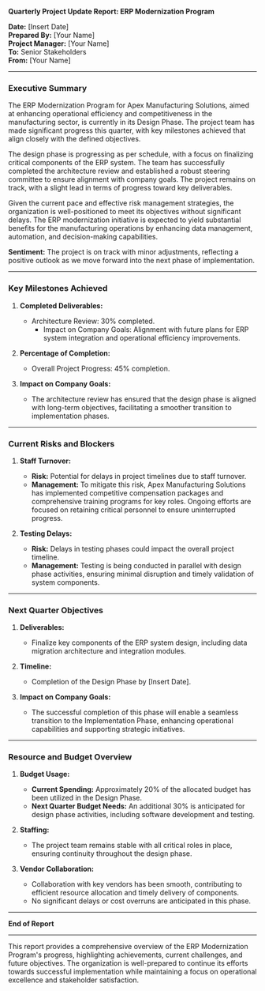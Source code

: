 

**Quarterly Project Update Report: ERP Modernization Program**

**Date:** [Insert Date]  
**Prepared By:** [Your Name]  
**Project Manager:** [Your Name]  
**To:** Senior Stakeholders  
**From:** [Your Name]

---

### **Executive Summary**

The ERP Modernization Program for Apex Manufacturing Solutions, aimed at enhancing operational efficiency and competitiveness in the manufacturing sector, is currently in its Design Phase. The project team has made significant progress this quarter, with key milestones achieved that align closely with the defined objectives.

The design phase is progressing as per schedule, with a focus on finalizing critical components of the ERP system. The team has successfully completed the architecture review and established a robust steering committee to ensure alignment with company goals. The project remains on track, with a slight lead in terms of progress toward key deliverables.

Given the current pace and effective risk management strategies, the organization is well-positioned to meet its objectives without significant delays. The ERP modernization initiative is expected to yield substantial benefits for the manufacturing operations by enhancing data management, automation, and decision-making capabilities.

**Sentiment:** The project is on track with minor adjustments, reflecting a positive outlook as we move forward into the next phase of implementation.

---

### **Key Milestones Achieved**

1. **Completed Deliverables:**
   - Architecture Review: 30% completed.
     - Impact on Company Goals: Alignment with future plans for ERP system integration and operational efficiency improvements.
   
2. **Percentage of Completion:**
   - Overall Project Progress: 45% completion.

3. **Impact on Company Goals:**
   - The architecture review has ensured that the design phase is aligned with long-term objectives, facilitating a smoother transition to implementation phases.

---

### **Current Risks and Blockers**

1. **Staff Turnover:**
   - **Risk:** Potential for delays in project timelines due to staff turnover.
   - **Management:** To mitigate this risk, Apex Manufacturing Solutions has implemented competitive compensation packages and comprehensive training programs for key roles. Ongoing efforts are focused on retaining critical personnel to ensure uninterrupted progress.

2. **Testing Delays:**
   - **Risk:** Delays in testing phases could impact the overall project timeline.
   - **Management:** Testing is being conducted in parallel with design phase activities, ensuring minimal disruption and timely validation of system components.

---

### **Next Quarter Objectives**

1. **Deliverables:**
   - Finalize key components of the ERP system design, including data migration architecture and integration modules.
   
2. **Timeline:**
   - Completion of the Design Phase by [Insert Date].

3. **Impact on Company Goals:**
   - The successful completion of this phase will enable a seamless transition to the Implementation Phase, enhancing operational capabilities and supporting strategic initiatives.

---

### **Resource and Budget Overview**

1. **Budget Usage:**
   - **Current Spending:** Approximately 20% of the allocated budget has been utilized in the Design Phase.
   - **Next Quarter Budget Needs:** An additional 30% is anticipated for design phase activities, including software development and testing.

2. **Staffing:**
   - The project team remains stable with all critical roles in place, ensuring continuity throughout the design phase.

3. **Vendor Collaboration:**
   - Collaboration with key vendors has been smooth, contributing to efficient resource allocation and timely delivery of components.
   - No significant delays or cost overruns are anticipated in this phase.

---

**End of Report**

--- 

This report provides a comprehensive overview of the ERP Modernization Program's progress, highlighting achievements, current challenges, and future objectives. The organization is well-prepared to continue its efforts towards successful implementation while maintaining a focus on operational excellence and stakeholder satisfaction.